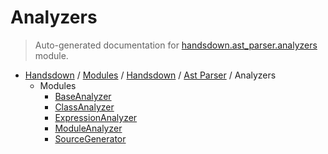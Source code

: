 # Analyzers

> Auto-generated documentation for [handsdown.ast_parser.analyzers](https://github.com/vemel/handsdown/blob/master/handsdown/ast_parser/analyzers/__init__.py) module.

- [Handsdown](../../../README.md#-handsdown---python-documentation-generator) / [Modules](../../../MODULES.md#modules) / [Handsdown](../../index.md#handsdown) / [Ast Parser](../index.md#ast-parser) / Analyzers
  - Modules
    - [BaseAnalyzer](base_analyzer.md#baseanalyzer)
    - [ClassAnalyzer](class_analyzer.md#classanalyzer)
    - [ExpressionAnalyzer](expression_analyzer.md#expressionanalyzer)
    - [ModuleAnalyzer](module_analyzer.md#moduleanalyzer)
    - [SourceGenerator](source_generator.md#sourcegenerator)
